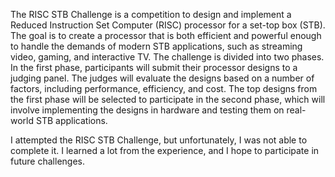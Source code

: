 The RISC STB Challenge is a competition to design and implement a Reduced Instruction Set Computer (RISC) processor for a set-top box (STB). The goal is to create a processor that is both efficient and powerful enough to handle the demands of modern STB applications, such as streaming video, gaming, and interactive TV.
The challenge is divided into two phases. In the first phase, participants will submit their processor designs to a judging panel. The judges will evaluate the designs based on a number of factors, including performance, efficiency, and cost. The top designs from the first phase will be selected to participate in the second phase, which will involve implementing the designs in hardware and testing them on real-world STB applications.

I attempted the RISC STB Challenge, but unfortunately, I was not able to complete it. I learned a lot from the experience, and I hope to participate in future challenges.
